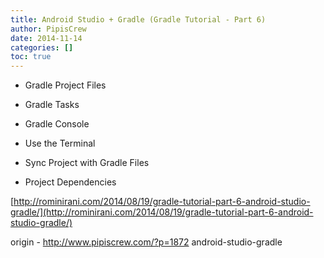 ```yaml
---
title: Android Studio + Gradle (Gradle Tutorial - Part 6)
author: PipisCrew
date: 2014-11-14
categories: []
toc: true
---
```


*   Gradle Project Files

*   Gradle Tasks

*   Gradle Console

*   Use the Terminal

*   Sync Project with Gradle Files

*   Project Dependencies

[http://rominirani.com/2014/08/19/gradle-tutorial-part-6-android-studio-gradle/](http://rominirani.com/2014/08/19/gradle-tutorial-part-6-android-studio-gradle/)

origin - http://www.pipiscrew.com/?p=1872 android-studio-gradle